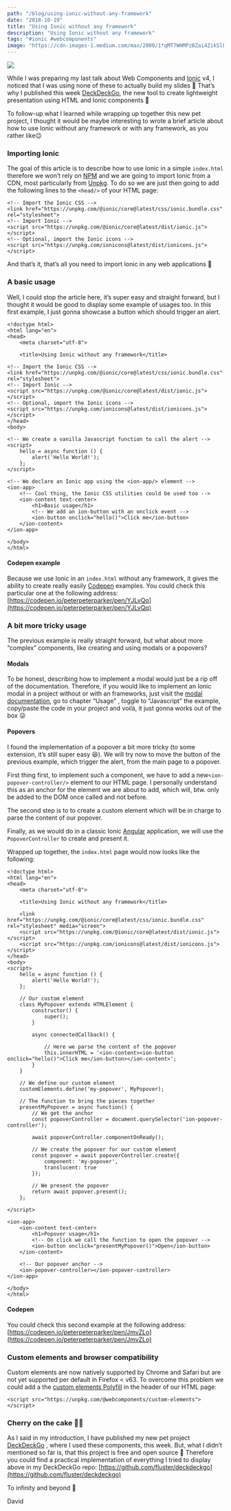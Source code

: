 ```yaml
---
path: "/blog/using-ionic-without-any-framework"
date: "2018-10-19"
title: "Using Ionic without any framework"
description: "Using Ionic without any framework"
tags: "#ionic #webcomponents"
image: "https://cdn-images-1.medium.com/max/2000/1*qMT7WHMPzBZai4ZikSlLTg.jpeg"
---
```


![](https://cdn-images-1.medium.com/max/2000/1*qMT7WHMPzBZai4ZikSlLTg.jpeg)

While I was preparing my last talk about Web Components and [Ionic](http://ionicframework.com/) v4, I noticed that I was using none of these to actually build my slides 🤔 That’s why I published this week [DeckDeckGo](https://deckdeckgo.com/), the new tool to create lightweight presentation using HTML and Ionic components 🚀

To follow-up what I learned while wrapping up together this new pet project, I thought it would be maybe interesting to wrote a brief article about how to use Ionic without any framework or with any framework, as you rather like😉

### Importing Ionic

The goal of this article is to describe how to use Ionic in a simple `index.html` therefore we won’t rely on [NPM](http://npmjs.com/) and we are going to import Ionic from a CDN, most particularly from [Unpkg](https://unpkg.com/#/). To do so we are just then going to add the following lines to the `<head/>` of your HTML page:

```
<!-- Import the Ionic CSS -->
<link href="https://unpkg.com/@ionic/core@latest/css/ionic.bundle.css" rel="stylesheet">
<!-- Import Ionic -->
<script src="https://unpkg.com/@ionic/core@latest/dist/ionic.js"></script>
<!-- Optional, import the Ionic icons -->
<script src="https://unpkg.com/ionicons@latest/dist/ionicons.js"></script>
```

And that’s it, that’s all you need to import Ionic in any web applications 🎉

### A basic usage

Well, I could stop the article here, it’s super easy and straight forward, but I thought it would be good to display some example of usages too. In this first example, I just gonna showcase a button which should trigger an alert.

```
<!doctype html>
<html lang="en">
<head>
    <meta charset="utf-8">

    <title>Using Ionic without any framework</title>

<!-- Import the Ionic CSS -->
<link href="https://unpkg.com/@ionic/core@latest/css/ionic.bundle.css" rel="stylesheet">
<!-- Import Ionic -->
<script src="https://unpkg.com/@ionic/core@latest/dist/ionic.js"></script>
<!-- Optional, import the Ionic icons -->
<script src="https://unpkg.com/ionicons@latest/dist/ionicons.js"></script>
</head>
<body>

<!-- We create a vanilla Javascript function to call the alert -->
<script>
    hello = async function () {
        alert('Hello World!');
    };
</script>

<!-- We declare an Ionic app using the <ion-app/> element -->
<ion-app>
    <!-- Cool thing, the Ionic CSS utilities could be used too -->
    <ion-content text-center>
        <h1>Basic usage</h1>
        <!-- We add an ion-button with an onclick event -->
        <ion-button onclick="hello()">Click me</ion-button>
    </ion-content>
</ion-app>

</body>
</html>
```

#### Codepen example

Because we use Ionic in an `index.html` without any framework, it gives the ability to create really easily [Codepen](https://codepen.io/) examples. You could check this particular one at the following address: [https://codepen.io/peterpeterparker/pen/YJLvQq](https://codepen.io/peterpeterparker/pen/YJLvQq)

### A bit more tricky usage

The previous example is really straight forward, but what about more “complex” components, like creating and using modals or a popovers?

#### Modals

To be honest, describing how to implement a modal would just be a rip off of the documentation. Therefore, if you would like to implement an Ionic modal in a project without or with an frameworks, just visit the [modal documentation](https://beta.ionicframework.com/docs/api/modal), go to chapter “Usage” , toggle to “Javascript” the example, copy/paste the code in your project and voilà, it just gonna works out of the box 😜

#### Popovers

I found the implementation of a popover a bit more tricky (to some extension, it’s still super easy 😆). We will try now to move the button of the previous example, which trigger the alert, from the main page to a popover.

First thing first, to implement such a component, we have to add a new`<ion-popover-controller/>` element to our HTML page. I personally understand this as an anchor for the element we are about to add, which will, btw. only be added to the DOM once called and not before.

The second step is to to create a custom element which will be in charge to parse the content of our popover.

Finally, as we would do in a classic Ionic [Angular](https://angular.io/) application, we will use the `PopoverController` to create and present it.

Wrapped up together, the `index.html` page would now looks like the following:

```
<!doctype html>
<html lang="en">
<head>
    <meta charset="utf-8">

    <title>Using Ionic without any framework</title>

    <link href="https://unpkg.com/@ionic/core@latest/css/ionic.bundle.css" rel="stylesheet" media="screen">
    <script src="https://unpkg.com/@ionic/core@latest/dist/ionic.js"></script>
    <script src="https://unpkg.com/ionicons@latest/dist/ionicons.js"></script>
</head>
<body>
<script>
    hello = async function () {
        alert('Hello World!');
    };

    // Our custom element
    class MyPopover extends HTMLElement {
        constructor() {
            super();
        }

        async connectedCallback() {

            // Here we parse the content of the popover
            this.innerHTML = '<ion-content><ion-button onclick="hello()">Click me</ion-button></ion-content>';
        }
    }

    // We define our custom element
    customElements.define('my-popover', MyPopover);

    // The function to bring the pieces together
    presentMyPopover = async function() {
        // We get the anchor
        const popoverController = document.querySelector('ion-popover-controller');

        await popoverController.componentOnReady();

        // We create the popover for our custom element
        const popover = await popoverController.create({
            component: 'my-popover',
            translucent: true
        });

        // We present the popover
        return await popover.present();
    };

</script>

<ion-app>
    <ion-content text-center>
        <h1>Popover usage</h1>
        <!-- On click we call the function to open the popover -->
        <ion-button onclick="presentMyPopover()">Open</ion-button>
    </ion-content>

    <!-- Our popover anchor -->
    <ion-popover-controller></ion-popover-controller>
</ion-app>

</body>
</html>
```

#### Codepen

You could check this second example at the following address: [https://codepen.io/peterpeterparker/pen/JmvZLo](https://codepen.io/peterpeterparker/pen/JmvZLo)

### Custom elements and browser compatibility

Custom elements are now natively supported by Chrome and Safari but are not yet supported per default in Firefox < v63. To overcome this problem we could add a the [custom elements Polyfill](https://github.com/webcomponents/custom-elements) in the header of our HTML page:

```
<script src="https://unpkg.com/@webcomponents/custom-elements"></script>
```

### Cherry on the cake 🍒🎂

As I said in my introduction, I have published my new pet project [DeckDeckGo](https://deckdeckgo.com/) , where I used these components, this week. But, what I didn’t mentioned so far is, that this project is free and open source 🚀 Therefore you could find a practical implementation of everything I tried to display above in my DeckDeckGo repo: [https://github.com/fluster/deckdeckgo](https://github.com/fluster/deckdeckgo)

To infinity and beyond 🚀

David
